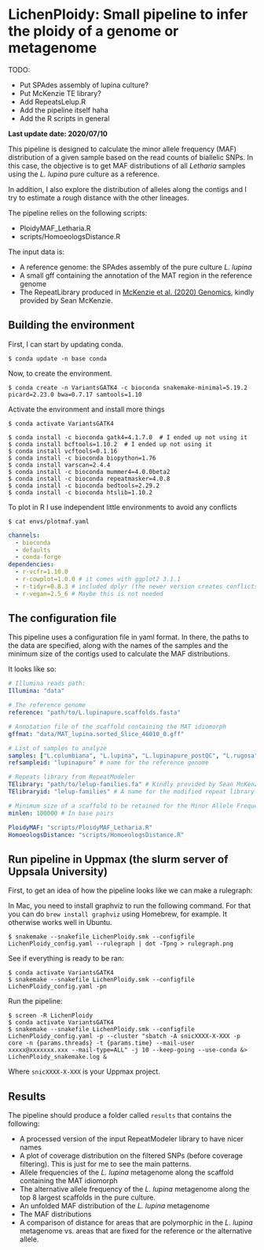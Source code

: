 # LichenPloidy: Small pipeline to infer the ploidy of a genome or metagenome

TODO:

- Put SPAdes assembly of lupina culture?
- Put McKenzie TE library?
- Add RepeatsLelup.R
- Add the pipeline itself haha
- Add the R scripts in general


**Last update date: 2020/07/10**

This pipeline is designed to calculate the minor allele frequency (MAF) distribution of a given sample based on the read counts of biallelic SNPs. In this case, the objective is to get MAF distributions of all *Letharia* samples using the *L. lupina* pure culture as a reference.

In addition, I also explore the distribution of alleles along the contigs and I try to estimate a rough distance with the other lineages.

The pipeline relies on the following scripts:

- PloidyMAF_Letharia.R
- scripts/HomoeologsDistance.R

The input data is:

- A reference genome: the SPAdes assembly of the pure culture *L. lupina*
- A small gff containing the annotation of the MAT region in the reference genome
- The RepeatLibrary produced in [McKenzie et al. (2020) Genomics](https://www.sciencedirect.com/science/article/pii/S0888754320304614), kindly provided by Sean McKenzie.

## Building the environment

First, I can start by updating conda.

    $ conda update -n base conda

Now, to create the environment.

    $ conda create -n VariantsGATK4 -c bioconda snakemake-minimal=5.19.2 picard=2.23.0 bwa=0.7.17 samtools=1.10 

Activate the environment and install more things

    $ conda activate VariantsGATK4

    $ conda install -c bioconda gatk4=4.1.7.0  # I ended up not using it
    $ conda install bcftools=1.10.2  # I ended up not using it
    $ conda install vcftools=0.1.16
    $ conda install -c bioconda biopython=1.76
    $ conda install varscan=2.4.4 
    $ conda install -c bioconda mummer4=4.0.0beta2 
    $ conda install -c bioconda repeatmasker=4.0.8
    $ conda install -c bioconda bedtools=2.29.2
    $ conda install -c bioconda htslib=1.10.2

To plot in R I use independent little environments to avoid any conflicts

    $ cat envs/plotmaf.yaml
```yaml
channels:
  - bioconda
  - defaults
  - conda-forge
dependencies:
  - r-vcfr=1.10.0
  - r-cowplot=1.0.0 # it comes with ggplot2 3.1.1
  - r-tidyr=0.8.3 # included dplyr (the newer version creates conflicts)
  - r-vegan=2.5_6 # Maybe this is not needed
```

## The configuration file

This pipeline uses a configuration file in yaml format. In there, the paths to the data are specified, along with the names of the samples and the minimum size of the contigs used to calculate the MAF distributions.

It looks like so:

```yaml
# Illumina reads path:
Illumina: "data"

# The reference genome
reference: "path/to/L.lupinapure.scaffolds.fasta"

# Annotation file of the scaffold containing the MAT idiomorph
gffmat: "data/MAT_lupina.sorted_Slice_46010_0.gff"

# List of samples to analyze
samples: ["L.columbiana", "L.lupina", "L.lupinapure_postQC", "L.rugosa", "L.vulpina"]
refsampleid: "lupinapure" # name for the reference genome 

# Repeats library from RepeatModeler
TElibrary: "path/to/lelup-families.fa" # Kindly provided by Sean McKenzie
TElibraryid: "lelup-families" # A name for the modified repeat library  

# Minimum size of a scaffold to be retained for the Minor Allele Frequency distribution
minlen: 100000 # In base pairs

PloidyMAF: "scripts/PloidyMAF_Letharia.R"
HomoeologsDistance: "scripts/HomoeologsDistance.R"

```

## Run pipeline in Uppmax (the slurm server of Uppsala University)

First, to get an idea of how the pipeline looks like we can make a rulegraph:

In Mac, you need to install graphviz to run the following command. For that you can do `brew install graphviz` using Homebrew, for example. It otherwise works well in Ubuntu.

    $ snakemake --snakefile LichenPloidy.smk --configfile LichenPloidy_config.yaml --rulegraph | dot -Tpng > rulegraph.png

See if everything is ready to be ran:
    
    $ conda activate VariantsGATK4
    $ snakemake --snakefile LichenPloidy.smk --configfile LichenPloidy_config.yaml -pn

Run the pipeline:

    $ screen -R LichenPloidy
    $ conda activate VariantsGATK4
    $ snakemake --snakefile LichenPloidy.smk --configfile LichenPloidy_config.yaml -p --cluster "sbatch -A snicXXXX-X-XXX -p core -n {params.threads} -t {params.time} --mail-user xxxxx@xxxxxxx.xxx --mail-type=ALL" -j 10 --keep-going --use-conda &> LichenPloidy_snakemake.log &

Where `snicXXXX-X-XXX` is your Uppmax project. 

## Results

The pipeline should produce a folder called `results` that contains the following:

- A processed version of the input RepeatModeler library to have nicer names
- A plot of coverage distribution on the filtered SNPs (before coverage filtering). This is just for me to see the main patterns.
- Allele frequencies of the *L. lupina* metagenome along the scaffold containing the MAT idiomorph
- The alternative allele frequency of the *L. lupina* metagenome along the top 8 largest scaffolds in the pure culture.
- An unfolded MAF distribution of the *L. lupina* metagenome
- The MAF distributions
- A comparison of distance for areas that are polymorphic in the *L. lupina* metagenome vs. areas that are fixed for the reference or the alternative allele.
